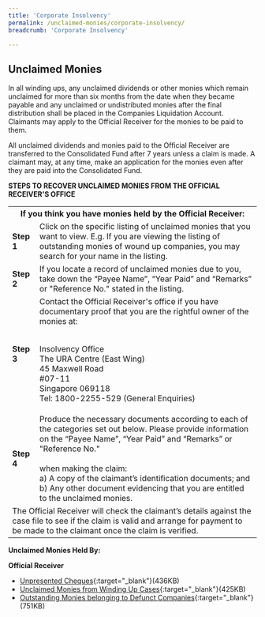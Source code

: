 ```yaml
---
title: 'Corporate Insolvency'
permalink: /unclaimed-monies/corporate-insolvency/
breadcrumb: 'Corporate Insolvency'

---
```



Unclaimed Monies
---

In all winding ups, any unclaimed dividends or other monies which remain unclaimed for more than six months from the date when they became payable and any unclaimed or undistributed monies after the final distribution shall be placed in the Companies Liquidation Account. Claimants may apply to the Official Receiver for the monies to be paid to them.

All unclaimed dividends and monies paid to the Official Receiver are transferred to the Consolidated Fund after 7 years unless a claim is made. A claimant may, at any time, make an application for the monies even after they are paid into the Consolidated Fund.

**STEPS TO RECOVER UNCLAIMED MONIES FROM THE OFFICIAL RECEIVER'S OFFICE**

<table>
 <tr>
  <th colspan="2">If you think you have monies held by the Official Receiver:</th>
 </tr>
 <tr>
  <td><b>Step 1</b></td>
  <td>	
Click on the specific listing of unclaimed monies that you want to view. E.g. If you are viewing the listing of outstanding monies of wound up companies, you may search for your name in the listing.</td>
 </tr>
 <tr>
  <td><b>Step 2</b></td>
  <td>If you locate a record of unclaimed monies due to you, take down the “Payee Name”, “Year Paid” and “Remarks” or "Reference No." stated in the listing.</td>
 </tr>
 <tr>
  <td><b>Step 3</b></td>
  <td>
   Contact the Official Receiver's office if you have documentary proof that you are the rightful owner of the monies at:<br><br>
   
Insolvency Office<br>
The URA Centre (East Wing)<br>
45 Maxwell Road<br>
#07-11<br>
Singapore 069118<br>
Tel: 1800-2255-529 (General Enquiries)<br>
  </td>
 </tr>
 <tr>
 <td><b>Step 4</b></td>
 <td>
  Produce the necessary documents according to each of the categories set out below. Please provide information on the “Payee Name”, “Year Paid” and “Remarks” or "Reference No."<br><br>
when making the claim:<br>
a) A copy of the claimant’s identification documents; and<br>
b) Any other document evidencing that you are entitled to the unclaimed monies.
 </td>
 </tr>
 <tr>
  <td colspan="2">The Official Receiver will check the claimant’s details against the case file to see if the claim is valid and arrange for payment to be made to the claimant once the claim is verified.</td>
 </tr>
</table>

**Unclaimed Monies Held By:**

**Official Receiver**<br>
* [Unpresented Cheques](/files/CWUnpresentedCheques31032021.pdf/){:target="_blank"}(436KB)<br>
* [Unclaimed Monies from Winding Up Cases](/files/CWUnclaimedAssets31032021.pdf/){:target="_blank"}(425KB)<br>
* [Outstanding Monies belonging to Defunct Companies](/files/CWOutstandingAssets31032021.pdf/){:target="_blank"}(751KB)<br>

